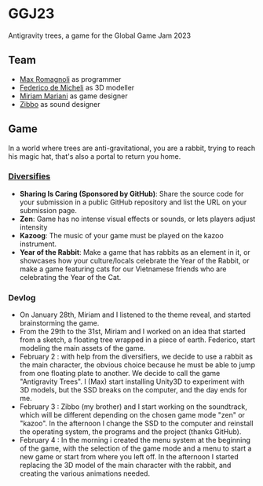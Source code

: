 # GGJ23
Antigravity trees, a game for the Global Game Jam 2023

## Team
- [Max Romagnoli](https://www.maxromagnoli.com/) as programmer
- [Federico de Micheli](https://www.facebook.com/federico.demicheli.3) as 3D modeller
- [Miriam Mariani](https://www.instagram.com/mirium92/) as game designer
- [Zibbo](https://open.spotify.com/artist/3CwCh7yducgKTZ7Y2lp3o2) as sound designer

## Game
In a world where trees are anti-gravitational, you are a rabbit, trying to reach his magic hat, that's also a portal to return you home.

### [Diversifies](https://globalgamejam.org/news/ggj-2023-diversifiers)
- **Sharing Is Caring (Sponsored by GitHub)**: Share the source code for your submission in a public GitHub repository and list the URL on your submission page.
- **Zen**: Game has no intense visual effects or sounds, or lets players adjust intensity
- **Kazoog**: The music of your game must be played on the kazoo instrument.
- **Year of the Rabbit**: Make a game that has rabbits as an element in it, or showcases how your culture/locals celebrate the Year of the Rabbit, or make a game featuring cats for our Vietnamese friends who are celebrating the Year of the Cat.

### Devlog
- On January 28th, Miriam and I listened to the theme reveal, and started brainstorming the game.
- From the 29th to the 31st, Miriam and I worked on an idea that started from a sketch, a floating tree wrapped in a piece of earth. Federico, start modeling the main assets of the game.
- February 2 : with help from the diversifiers, we decide to use a rabbit as the main character, the obvious choice because he must be able to jump from one floating plate to another. We decide to call the game "Antigravity Trees". I (Max) start installing Unity3D to experiment with 3D models, but the SSD breaks on the computer, and the day ends for me.
- February 3 : Zibbo (my brother) and I start working on the soundtrack, which will be different depending on the chosen game mode "zen" or "kazoo". In the afternoon I change the SSD to the computer and reinstall the operating system, the programs and the project (thanks GitHub).
- February 4 : In the morning i created the menu system at the beginning of the game, with the selection of the game mode and a menu to start a new game or start from where you left off. In the afternoon I started replacing the 3D model of the main character with the rabbit, and creating the various animations needed.